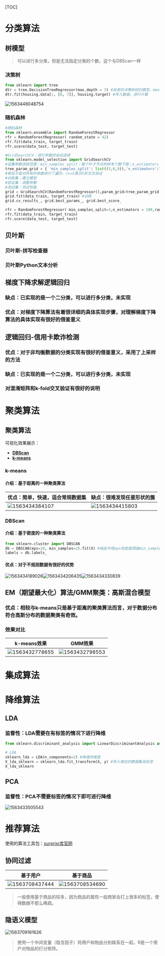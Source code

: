 [TOC]



# 分类算法

## 树模型

> 可以进行多分类，但是无法指定分类的个数，这个与DBScan一样

### 决策树

```python
from sklearn import tree
dtr = tree.DecisionTreeRegressor(max_depth = 3) #采用的决策树回归模型，max_depth = 3表示层数
dtr.fit(housing.data[:, [6, 7]], housing.target) #传入数据，进行计算
```

![1563448048754](README.assets/1563448048754.png)

### 随机森林

```python
#随机森林
from sklearn.ensemble import RandomForestRegressor
rfr = RandomForestRegressor( random_state = 42)
rfr.fit(data_train, target_train)
rfr.score(data_test, target_test)
```

```python
#GridSearchCV：进行参数的自动选择
from sklearn.model_selection import GridSearchCV
#设置参数选择范围：min_samples_split：每个叶子节点的样本个数下限；n_estimators：随机森林中树的个数
tree_param_grid = { 'min_samples_split': list((3,6,9)),'n_estimators':list((10,50,100))}
#相当于是对所有的参数进行了遍历，cv=5表示5折交叉验证
#训练集；建立模型
#验证集：调整参数
#测试集：测试性能
grid = GridSearchCV(RandomForestRegressor(),param_grid=tree_param_grid, cv=5)
grid.fit(data_train, target_train) #训练
grid.cv_results_, grid.best_params_, grid.best_score_

rfr = RandomForestRegressor( min_samples_split=3,n_estimators = 100,random_state = 42)
rfr.fit(data_train, target_train)
rfr.score(data_test, target_test)
```

## 贝叶斯

### 贝叶斯-拼写检查器

### 贝叶斯Python文本分析



## 梯度下降求解逻辑回归

### 缺点：已实现的是一个二分类，可以进行多分类，未实现

### 优点：对梯度下降算法有着很详细的具体实现步骤，对理解梯度下降算法的具体实现有很好的借鉴意义



## 逻辑回归-信用卡欺诈检测

### 优点：对于非均衡数据的分类实现有很好的借鉴意义，采用了上采样的方法

### 缺点：已实现的是一个二分类，可以进行多分类，未实现

### 对混淆矩阵和k-fold交叉验证有很好的说明



# 聚类算法



## 聚类算法

可视化效果展示：

- [**DBScan**](https://www.naftaliharris.com/blog/visualizing-dbscan-clustering/)
- [**k-means**](https://www.naftaliharris.com/blog/visualizing-k-means-clustering/ )

### k-means

#### 介绍：基于距离的一种聚类算法

| 优点：简单，快速，适合常规数据集                  | 缺点：很难发现任意形状的簇                        |
| ------------------------------------------------- | ------------------------------------------------- |
| ![1563434384107](README.assets/1563434384107.png) | ![1563434415803](README.assets/1563434415803.png) |



### DBScan

#### 介绍：基于密度的一种聚类算法

```python
from sklearn.cluster import DBSCAN
db = DBSCAN(eps=10, min_samples=2).fit(X) #指定半径eps和密度阈值min_samples
labels = db.labels_
```

#### 优点：对于不规则数据有很好的优势

![1563434189026](README.assets/1563434296701.png)![1563434206435](README.assets/1563434206435.png)![1563434330839](README.assets/1563434330839.png)

## EM（期望最大化）算法/GMM聚类：高斯混合模型

### 优点：相较与k-means只是基于距离的聚类算法而言，对于数据分布符合高斯分布的数据聚类有奇效。

### 效果对比

| k-means效果                                       | GMM效果                                           |
| ------------------------------------------------- | ------------------------------------------------- |
| ![1563432778655](README.assets/1563432778655.png) | ![1563432798553](README.assets/1563432798553.png) |



# 集成算法



# 降维算法

## LDA

### 监督性：LDA需要在有标签的情况下进行降维

```python
from sklearn.discriminant_analysis import LinearDiscriminantAnalysis as LDA

# LDA
sklearn_lda = LDA(n_components=2) #降维的维度
X_lda_sklearn = sklearn_lda.fit_transform(X, y) #导入相应的数据集及标签
X_lda_sklearn
```

## PCA

### 监督性：PCA不需要标签的情况下即可进行降维

![1563433505543](README.assets/1563433505543.png)

# 推荐算法

使用的算法工具包：[surprisr库官网](http://surprise.readthedocs.io/en/stable/index.html)

## 协同过滤

| 基于用户                                          | 基于商品                                          |
| ------------------------------------------------- | ------------------------------------------------- |
| ![1563708437444](README.assets/1563708437444.png) | ![1563708534690](README.assets/1563708534690.png) |

> 一般使用基于商品的较多，因为商品的属性一般商家会打上很多的标签，使得数据不那么稀疏。

## 隐语义模型

![1563709161626](README.assets/1563709161626.png)

> 使用一个中间变量（隐含因子）将用户和物品分别联系在一起，R是一个用户对物品的打分矩阵。

